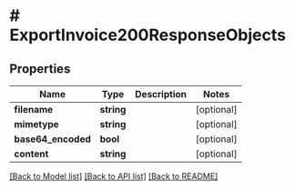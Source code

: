 # # ExportInvoice200ResponseObjects

## Properties

Name | Type | Description | Notes
------------ | ------------- | ------------- | -------------
**filename** | **string** |  | [optional]
**mimetype** | **string** |  | [optional]
**base64_encoded** | **bool** |  | [optional]
**content** | **string** |  | [optional]

[[Back to Model list]](../../README.md#models) [[Back to API list]](../../README.md#endpoints) [[Back to README]](../../README.md)
